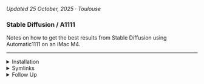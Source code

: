 
<!-- vim: set foldmethod=marker fmr=###,--- :-->

*Updated 25 October, 2025 · Toulouse*

### Stable Diffusion / A1111

Notes on how to get the best results from Stable Diffusion using Automatic1111 on an iMac M4.

---

<details><summary>Installation</summary>

### Installation
```
cd ~/Applications && git clone git@github.com:AUTOMATIC1111/stable-diffusion-webui.git
```
At this time, install:
- SD models (otherwise you'll have to wait while the default models are downloaded)
- notification sounds
- extensions if already downloaded
```
cd ~/Applications/stable-diffusion-webui && ./webui.sh
```
Check the Python version in the Terminal output — `3.10` is required for ControlNet.

---
</details><details><summary>Symlinks</summary>

### Symlinks

The following files are stored in this repo, to make configuration easier:
- `config.json` - settings
- `ui-config.json` - settings saved from the Other › Defaults settings tabs
- `user.css` - any user-created CSS

```
src='/Users/Main/Library/Mobile Documents/com~apple~CloudDocs/Repositories'
dest='/Users/Main/Applications'
```
```
rm                                                                           "$dest/stable-diffusion-webui/config.json" 
ln -s "$src/stable-diffusion/aliased files/config.json"                      "$dest/stable-diffusion-webui/config.json" 
rm                                                                           "$dest/stable-diffusion-webui/ui-config.json" 
ln -s "$src/stable-diffusion/stable-diffusion/aliased files/ui-config.json"  "$dest/stable-diffusion-webui/ui-config.json" 
rm                                                                           "$dest/stable-diffusion-webui/user.css"
ln -s "$src/stable-diffusion/stable-diffusion/aliased files/user.css"        "$dest/stable-diffusion-webui/user.css"
```
---

</details><details><summary>Follow Up</summary>

### Follow Up

- [many custom scripts](https://github.com/AUTOMATIC1111/stable-diffusion-webui/wiki/Custom-Scripts#shift-attention)
- [a user script that adds a processing queue to the web ui](https://github.com/Kryptortio/SDAtom-WebUi-us)

https://github.com/AUTOMATIC1111/stable-diffusion-webui/wiki/features

https://www.aiarty.com/stable-diffusion-prompts/stable-diffusion-prompt-guide.htm

---
</details>
